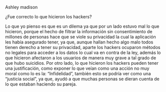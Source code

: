 Ashley madison

¿Fue correcto lo que hicieron los hackers?

Lo que yo pienso es que es un dilema ya que por un lado estuvo mal lo que hicieron, porque
el hecho de filtrar la información sin consentimiento de millones de personas hace que se
viole su privacidad la cual la aplicación les había asegurado tener, ya que, aunque hallan
hecho algo malo todos tienen derecho a tener su privacidad, aparte los hackers ocuparon
métodos no legales para acceder a los datos lo cual va en contra de la ley, además lo que
hicieron afectaron a los usuarios de manera muy grave a tal grado de que hubo suicidios.
Por otro lado, lo que hicieron los hackers pueden tener una justificación, como exponer lo
que veían como una acción no muy moral como lo es la: “Infidelidad”, también esto se
podría ver como una “justicia social”, ya que, ayudó a que muchas personas se dieran cuenta
de lo que estaban haciendo su pareja.
